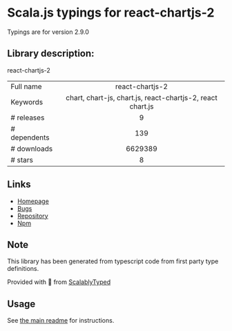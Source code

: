 
# Scala.js typings for react-chartjs-2

Typings are for version 2.9.0

## Library description:
react-chartjs-2

|                    |                 |
| ------------------ | :-------------: |
| Full name          | react-chartjs-2 |
| Keywords           | chart, chart-js, chart.js, react-chartjs-2, react chart.js |
| # releases         | 9 |
| # dependents       | 139 |
| # downloads        | 6629389 |
| # stars            | 8 |

## Links
- [Homepage](https://github.com/jerairrest/react-chartjs-2)
- [Bugs](https://github.com/jerairrest/react-chartjs-2/issues)
- [Repository](https://github.com/jerairrest/react-chartjs-2)
- [Npm](https://www.npmjs.com/package/react-chartjs-2)
    


## Note
This library has been generated from typescript code from first party type definitions.

Provided with :purple_heart: from [ScalablyTyped](https://github.com/oyvindberg/ScalablyTyped)

## Usage
See [the main readme](../../readme.md) for instructions.


